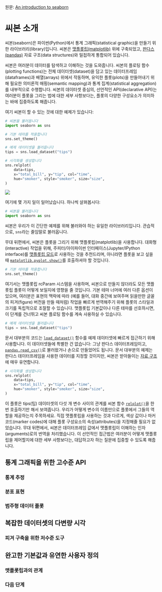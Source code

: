 원문: [An introduction to seaborn](https://seaborn.pydata.org/tutorial/introduction.html)

# 씨본 소개

씨본(seaborn)은 파이썬(Python)에서 통계 그래픽(statistical graphic)을 만들기 위한 라이브러리(library)입니다. 씨본은 [맷플롯립(matplotlib)](https://matplotlib.org/) 위에 구축되었고, [판다스(pandas)](https://pandas.pydata.org/) 자료 구조(data structures)와 밀접하게 통합되어 있습니다.

씨본은 여러분이 데이터를 탐색하고 이해하는 것을 도와줍니다. 씨본의 플로팅 함수(plotting functions)는 전체 데이터셋(dataset)을 담고 있는 데이터프레임(dataframes)과 배열(arrays) 위에서 작동하며, 유익한 플롯(plots)을 만들어내기 위해 필요한 의미론적 매핑(semantic mapping)과 통계 집계(statistical aggregation)를 내부적으로 수행합니다. 씨본의 데이터셋 중심의, 선언적인 API(declarative API)는 여러분이 플롯을 그리는 법에 대한 세부 사항보다는, 플롯의 다양한 구성요소가 의미하는 바에 집중하도록 해줍니다.

여기 씨본이 할 수 있는 것에 대한 예제가 있습니다:

```python
# 씨본을 불러옵니다
import seaborn as sns

# 기본 테마를 적용합니다
sns.set_theme()

# 예제 데이터셋을 불러옵니다
tips = sns.load_dataset("tips")

# 시각화를 생성합니다
sns.relplot(
    data=tips,
    x="total_bill", y="tip", col="time",
    hue="smoker", style="smoker", size="size",
)
```

![](https://seaborn.pydata.org/_images/introduction_1_0.png)

여기에 몇 가지 일이 일어났습니다. 하나씩 살펴봅시다:

```python
# 씨본을 불러옵니다
import seaborn as sns
```

씨본은 우리가 이 간단한 예제를 위해 불러와야 하는 유일한 라이브러리입니다. 관습적으로, `sns`라는 줄임말로 불러옵니다.

무대 뒤편에서, 씨본은 플롯을 그리기 위해 맷플롯립(matplotlib)을 사용합니다. 대화형(interactive) 작업을 위해, 주피터/아이파이썬 인터페이스(Jupyter/IPython interface)를 [맷플롯립 모드](https://ipython.readthedocs.io/en/stable/interactive/plotting.html)로 사용하는 것을 추천드리며, 아니라면 플롯을 보고 싶을 때 [`matplotlib.pyplot.show()`](https://matplotlib.org/stable/api/_as_gen/matplotlib.pyplot.show.html#matplotlib.pyplot.show)를 호출하셔야 할 것입니다.

```python
# 기본 테마를 적용합니다
sns.set_theme()
```

여기서는 맷플롯립 rcParam 시스템을 사용하며, 씨본으로 만들지 않더라도 모든 맷플롯립 플롯이 어떻게 보일지에 영향을 줄 것입니다. 기본 테마 너머에 여러 다른 옵션이 있으며, 여러분은 표현의 맥락에 따라 (예를 들어, 대화 중간에 보여주며 읽을만한 글꼴의 피겨(figure) 버전을 만들 때처럼) 작업을 빠르게 번역해주기 위해 플롯의 스타일과 크기를 독립적으로 조절할 수 있습니다. 맷플롯립 기본값이나 다른 테마를 선호하시면, 이 단계를 건너뛰고 씨본 플로팅 함수를 계속 사용하실 수 있습니다.

```python
# 예제 데이터셋을 불러옵니다
tips = sns.load_dataset("tips")
```

문서 대부분의 코드는 [`load_dataset()`](https://seaborn.pydata.org/generated/seaborn.load_dataset.html#seaborn.load_dataset) 함수를 예제 데이터셋에 빠르게 접근하기 위해 사용합니다. 이 데이터셋들에 특별한 건 없습니다: 그냥 판다스 데이터프레임이고, [`pandas.read_csv()`](https://pandas.pydata.org/pandas-docs/stable/reference/api/pandas.read_csv.html#pandas.read_csv)로 불러왔거나 손으로 만들었어도 됩니다. 문서 대부분의 예제는 판다스 데이터프레임을 사용한 데이터를 지정할 것이지만, 씨본은 받아들이는 [자료 구조](https://seaborn.pydata.org/tutorial/data_structure.html)에 매우 유연합니다.

```python
# 시각화를 생성합니다
sns.relplot(
    data=tips,
    x="total_bill", y="tip", col="time",
    hue="smoker", style="smoker", size="size",
)
```

이 플롯은 tips(팁) 데이터셋의 다섯 개 변수 사이의 관계를 씨본 함수 [`relplot()`](https://seaborn.pydata.org/generated/seaborn.relplot.html#seaborn.relplot)을 한 번 호출하기만 해서 보여줍니다. 우리가 어떻게 변수의 이름만으로 플롯에서 그들의 역할을 제공하는지 주목하세요. 직접 맷플롯립을 사용하는 것과 다르게, 색상 값이나 마커 코드(marker codes)에 대해 플롯 구성요소의 속성(attributes)을 지정해줄 필요가 없었습니다. 무대 뒤편에서, 씨본은 데이터프레임 값에서 맷플롯립이 이해하는 인자(arguments)로의 번역을 처리했습니다. 이 선언적인 접근법은 여러분이 어떻게 맷플롯립을 제어할지에 대한 세부 사항보다는, 대답하고자 하는 질문에 집중할 수 있도록 해줍니다.

## 통계 그래픽을 위한 고수준 API

### 통계 추정

### 분포 표현

### 범주형 데이터 플롯

## 복잡한 데이터셋의 다변량 시각

### 피겨 구축을 위한 저수준 도구

## 완고한 기본값과 유연한 사용자 정의

### 맷플롯립과의 관계

### 다음 단계